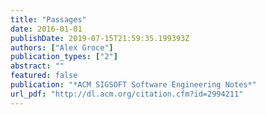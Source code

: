 ```yaml
---
title: "Passages"
date: 2016-01-01
publishDate: 2019-07-15T21:59:35.199393Z
authors: ["Alex Groce"]
publication_types: ["2"]
abstract: ""
featured: false
publication: "*ACM SIGSOFT Software Engineering Notes*"
url_pdf: "http://dl.acm.org/citation.cfm?id=2994211"
---
```


